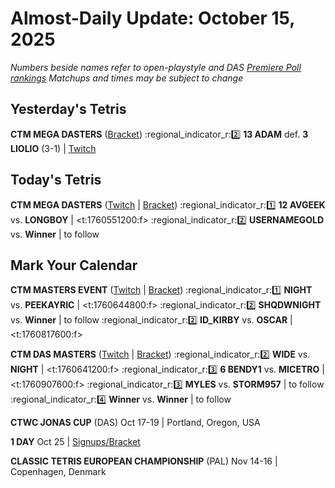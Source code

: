 # Almost-Daily Update: October 15, 2025
*Numbers beside names refer to open-playstyle and DAS [Premiere Poll rankings](https://premierepoll.wordpress.com/)*
*Matchups and times may be subject to change*

## Yesterday's Tetris
**CTM MEGA DASTERS**  ([Bracket](https://go.ctm.gg/event/das-masters-october-2025/das-masters/))
:regional_indicator_r::two:  **13 ADAM** def. **3 LIOLIO** (3-1)  |  [Twitch](https://www.twitch.tv/videos/2590996577?t=00h16m33s)

## Today's Tetris
**CTM MEGA DASTERS**  ([Twitch](https://twitch.tv/monthlytetris) | [Bracket](https://go.ctm.gg/event/das-masters-october-2025/das-masters/))
:regional_indicator_r::one:  **12 AVGEEK** vs. **LONGBOY**  |  <t:1760551200:f>
:regional_indicator_r::two:  **USERNAMEGOLD** vs. **Winner**  |  to follow

## Mark Your Calendar
**CTM MASTERS EVENT**  ([Twitch](https://twitch.tv/monthlytetris) | [Bracket](https://go.ctm.gg/event/ctm-october-2025/masters-event/))
:regional_indicator_r::one:  **NIGHT** vs. **PEEKAYRIC**  |  <t:1760644800:f>
:regional_indicator_r::two:  **SHQDWNIGHT** vs. **Winner**  |  to follow
:regional_indicator_r::two:  **ID_KIRBY** vs. **OSCAR**  |  <t:1760817600:f>

**CTM DAS MASTERS**  ([Twitch](https://twitch.tv/monthlytetris) | [Bracket](https://go.ctm.gg/event/das-masters-october-2025/das-masters/))
:regional_indicator_r::two:  **WIDE** vs. **NIGHT**  |  <t:1760641200:f>
:regional_indicator_r::three:  **6 BENDY1** vs. **MICETRO**  |  <t:1760907600:f>
:regional_indicator_r::three:  **MYLES** vs. **STORM957**  |  to follow
:regional_indicator_r::four:  **Winner** vs. **Winner**  |  to follow

**CTWC JONAS CUP** (DAS)
Oct 17-19  |  Portland, Oregon, USA

**1 DAY**
Oct 25  |  [Signups/Bracket](https://www.start.gg/tournament/1-day-october-2025/details)

**CLASSIC TETRIS EUROPEAN CHAMPIONSHIP** (PAL)
Nov 14-16  |  Copenhagen, Denmark
